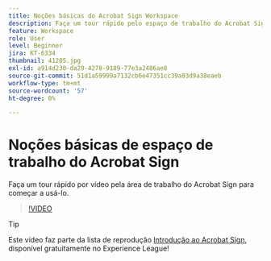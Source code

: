 ```yaml
---
title: Noções básicas do Acrobat Sign Workspace
description: Faça um tour rápido pelo espaço de trabalho do Acrobat Sign para começar a usar o produto
feature: Workspace
role: User
level: Beginner
jira: KT-6334
thumbnail: 41205.jpg
exl-id: a914d230-da29-4278-9189-77e3a2486ae8
source-git-commit: 51d1a59999a7132cb6e47351cc39a93d9a38eaeb
workflow-type: tm+mt
source-wordcount: '57'
ht-degree: 0%

---
```


# Noções básicas de espaço de trabalho do Acrobat Sign

Faça um tour rápido por vídeo pela área de trabalho do Acrobat Sign para começar a usá-lo.

>[!VIDEO](https://video.tv.adobe.com/v/3425259?quality=12&learn=on&hidetitle=true&captions=por_br)

>[!TIP]
>
>Este vídeo faz parte da lista de reprodução [Introdução ao Acrobat Sign](https://experienceleague.adobe.com/pt-br/playlists/acrobat-sign-get-started-business-users), disponível gratuitamente no Experience League!

